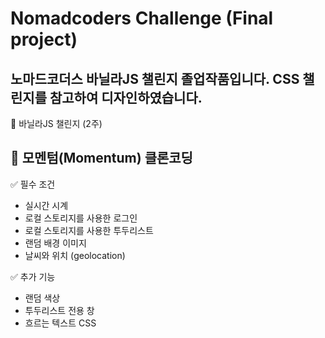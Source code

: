 # Nomadcoders Challenge (Final project)

**노마드코더스 바닐라JS 챌린지 졸업작품입니다. CSS 챌린지를 참고하여 디자인하였습니다.**
----

📌 바닐라JS 챌린지 (2주)

📌 모멘텀(Momentum) 클론코딩
----
✅ 필수 조건
- 실시간 시계
- 로컬 스토리지를 사용한 로그인
- 로컬 스토리지를 사용한 투두리스트
- 랜덤 배경 이미지
- 날씨와 위치 (geolocation)

✅ 추가 기능
- 랜덤 색상
- 투두리스트 전용 창
- 흐르는 텍스트 CSS
